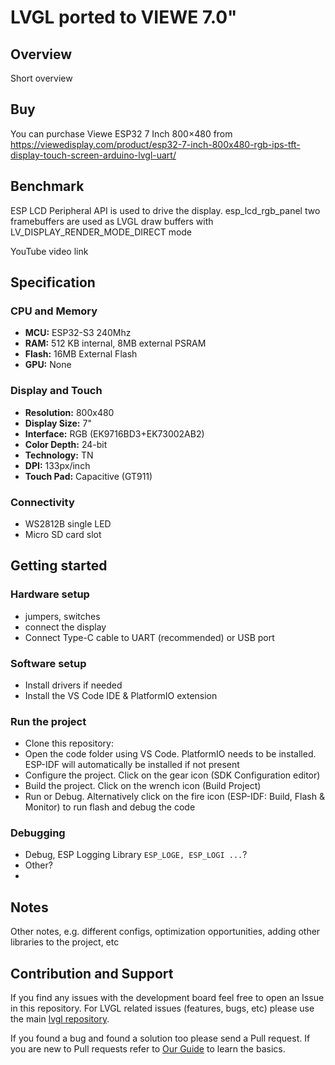 # LVGL ported to VIEWE 7.0"

## Overview

Short overview

## Buy

You can purchase Viewe ESP32 7 Inch 800×480 from https://viewedisplay.com/product/esp32-7-inch-800x480-rgb-ips-tft-display-touch-screen-arduino-lvgl-uart/

## Benchmark

ESP LCD Peripheral API is used to drive the display.
esp_lcd_rgb_panel two framebuffers are used as LVGL draw buffers with LV_DISPLAY_RENDER_MODE_DIRECT mode

YouTube video link

## Specification

### CPU and Memory
- **MCU:** ESP32-S3 240Mhz
- **RAM:** 512 KB internal, 8MB external PSRAM
- **Flash:** 16MB External Flash
- **GPU:** None

### Display and Touch
- **Resolution:** 800x480
- **Display Size:** 7"
- **Interface:** RGB (EK9716BD3+EK73002AB2)
- **Color Depth:** 24-bit
- **Technology:** TN
- **DPI:** 133px/inch
- **Touch Pad:** Capacitive (GT911)

### Connectivity
- WS2812B single LED
- Micro SD card slot

## Getting started

### Hardware setup
- jumpers, switches
- connect the display
- Connect Type-C cable to UART (recommended) or USB port

### Software setup
- Install drivers if needed
- Install the VS Code IDE & PlatformIO extension

### Run the project
- Clone this repository: 
- Open the code folder using VS Code. PlatformIO needs to be installed. ESP-IDF will automatically be installed if not present
- Configure the project. Click on the gear icon (SDK Configuration editor)
- Build the project. Click on the wrench icon (Build Project)
- Run or Debug. Alternatively click on the fire icon (ESP-IDF: Build, Flash & Monitor) to run flash and debug the code

### Debugging
- Debug, ESP Logging Library `ESP_LOGE, ESP_LOGI ...`?
- Other?
-
## Notes

Other notes, e.g. different configs, optimization opportunities, adding other libraries to the project, etc

## Contribution and Support

If you find any issues with the development board feel free to open an Issue in this repository. For LVGL related issues (features, bugs, etc) please use the main [lvgl repository](https://github.com/lvgl/lvgl).

If you found a bug and found a solution too please send a Pull request. If you are new to Pull requests refer to [Our Guide](https://docs.lvgl.io/master/CONTRIBUTING.html#pull-request) to learn the basics.
